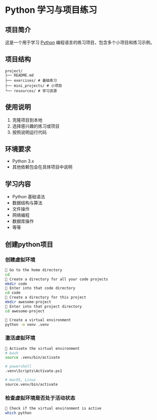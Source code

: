 # Python 学习与项目练习

## 项目简介

这是一个用于学习 [Python](https://github.com/walter201230/Python/blob/master/Article/PythonBasis/python0/WhyStudyPython.md) 编程语言的练习项目，包含多个小项目和练习示例。

## 项目结构

```plaintext
project/
├── README.md
├── exercises/ # 基础练习
├── mini_projects/ # 小项目
└── resources/ # 学习资源
```

## 使用说明

1. 克隆项目到本地
2. 选择感兴趣的练习或项目
3. 按照说明运行代码

## 环境要求

- Python 3.x
- 其他依赖包会在具体项目中说明

## 学习内容

- Python 基础语法
- 数据结构与算法
- 文件操作
- 网络编程
- 数据库操作
- 等等

## 创建python项目

### 创建虚拟环境

```bash
💬 Go to the home directory
cd
💬 Create a directory for all your code projects
mkdir code
💬 Enter into that code directory
cd code
💬 Create a directory for this project
mkdir awesome-project
💬 Enter into that project directory
cd awesome-project
```

```bash
💬 Create a virtual environment
python -m venv .venv
```

### 激活虚拟环境

```bash
💬 Activate the virtual environment
# bash
source .venv/bin/activate

# powershell
.venv\Scripts\Activate.ps1

# macOS, Linux
source.venv/bin/activate

```

### 检查虚拟环境是否处于活动状态

```bash
💬 Check if the virtual environment is active
which python
```
